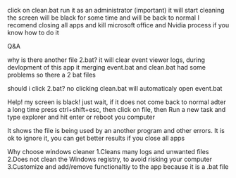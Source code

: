 click on clean.bat
run it as an administrator (important)
it will start cleaning
the screen will be black for some time and will be back to normal
I recomend closing all apps and kill microsoft office and Nvidia process if you know how to do it


Q&A

why is there another file 2.bat?
it will clear event viewer logs, during devlopment of this app it merging event.bat and clean.bat had some problems so there a 2 bat files

should i click 2.bat?
no clicking clean.bat will automaticaly open event.bat

Help! my screen is black!
just wait, if it does not come back to normal adter a long time press ctrl+shift+esc, then click on file, then Run a new task and type explorer and hit enter or reboot you computer

It shows the file is being used by an another program and other errors.
It is ok to ignore it, you can get better results if you close all apps

Why choose windows cleaner
1.Cleans many logs and unwanted files
2.Does not clean the Windows registry, to avoid risking your computer
3.Customize and add/remove functionaltiy to the app because it is a .bat file
